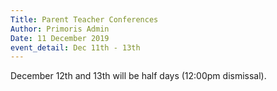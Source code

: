 ```yaml
---
Title: Parent Teacher Conferences
Author: Primoris Admin
Date: 11 December 2019
event_detail: Dec 11th - 13th
---
```


December 12th and 13th will be half days (12:00pm dismissal).

